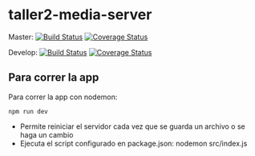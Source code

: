 # taller2-media-server

Master: [![Build Status](https://travis-ci.com/crpistillo/taller2-media-server.svg?token=5SNAVenGembV79qjWNx8&branch=master)](https://travis-ci.com/github/crpistillo/taller2-media-server) [![Coverage Status](https://coveralls.io/repos/github/crpistillo/taller2-media-server/badge.svg?branch=master&t=FTOw84)](https://coveralls.io/github/crpistillo/taller2-media-server?branch=master)

Develop:  [![Build Status](https://travis-ci.com/crpistillo/taller2-media-server.svg?token=5SNAVenGembV79qjWNx8&branch=develop)](https://travis-ci.com/github/crpistillo/taller2-media-server) [![Coverage Status](https://coveralls.io/repos/github/crpistillo/taller2-media-server/badge.svg?branch=develop&t=FTOw84)](https://coveralls.io/github/crpistillo/taller2-media-server?branch=develop) 


## Para correr la app

Para correr la app con nodemon:

```
npm run dev
```

* Permite reiniciar el servidor cada vez que se guarda un archivo o se haga un cambio
* Ejecuta el script configurado en package.json: nodemon src/index.js



